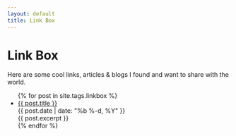 ```yaml
---
layout: default
title: Link Box
---
```


# Link Box

Here are some cool links, articles & blogs I found and want to share with the world.

<ul>
  {% for post in site.tags.linkbox %}
    <li>
      <a href="{{ post.url }}">{{ post.title }}</a>
	  <div class="post-date">{{ post.date | date: "%b %-d, %Y" }}</div>
      {{ post.excerpt }}
    </li>
  {% endfor %}
</ul>

